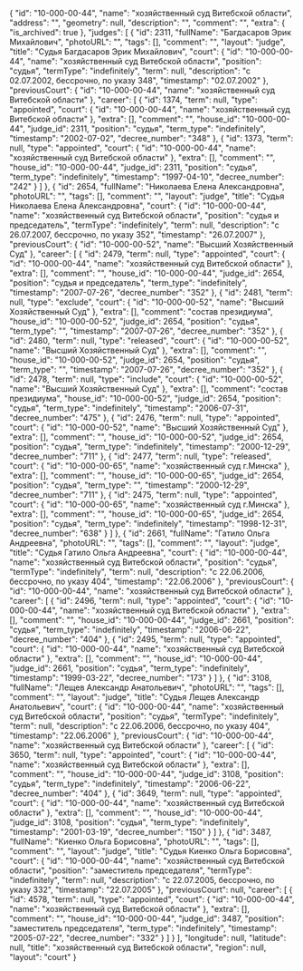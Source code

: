 {
    "id": "10-000-00-44",
    "name": "хозяйственный суд Витебской области",
    "address": "",
    "geometry": null,
    "description": "",
    "comment": "",
    "extra": {
        "is_archived": true
    },
    "judges": [
        {
            "id": 2311,
            "fullName": "Багдасаров Эрик Михайлович",
            "photoURL": "",
            "tags": [],
            "comment": "",
            "layout": "judge",
            "title": "Судья Багдасаров Эрик Михайлович",
            "court": {
                "id": "10-000-00-44",
                "name": "хозяйственный суд Витебской области",
                "position": "судья",
                "termType": "indefinitely",
                "term": null,
                "description": "c 02.07.2002, бессрочно, по указу 348",
                "timestamp": "02.07.2002"
            },
            "previousCourt": {
                "id": "10-000-00-44",
                "name": "хозяйственный суд Витебской области"
            },
            "career": [
                {
                    "id": 1374,
                    "term": null,
                    "type": "appointed",
                    "court": {
                        "id": "10-000-00-44",
                        "name": "хозяйственный суд Витебской области"
                    },
                    "extra": [],
                    "comment": "",
                    "house_id": "10-000-00-44",
                    "judge_id": 2311,
                    "position": "судья",
                    "term_type": "indefinitely",
                    "timestamp": "2002-07-02",
                    "decree_number": "348"
                },
                {
                    "id": 1373,
                    "term": null,
                    "type": "appointed",
                    "court": {
                        "id": "10-000-00-44",
                        "name": "хозяйственный суд Витебской области"
                    },
                    "extra": [],
                    "comment": "",
                    "house_id": "10-000-00-44",
                    "judge_id": 2311,
                    "position": "судья",
                    "term_type": "indefinitely",
                    "timestamp": "1997-04-10",
                    "decree_number": "242"
                }
            ]
        },
        {
            "id": 2654,
            "fullName": "Николаева Елена Александровна",
            "photoURL": "",
            "tags": [],
            "comment": "",
            "layout": "judge",
            "title": "Судья Николаева Елена Александровна",
            "court": {
                "id": "10-000-00-44",
                "name": "хозяйственный суд Витебской области",
                "position": "судья и председатель",
                "termType": "indefinitely",
                "term": null,
                "description": "c 26.07.2007, бессрочно, по указу 352",
                "timestamp": "26.07.2007"
            },
            "previousCourt": {
                "id": "10-000-00-52",
                "name": "Высший Хозяйственный Суд"
            },
            "career": [
                {
                    "id": 2479,
                    "term": null,
                    "type": "appointed",
                    "court": {
                        "id": "10-000-00-44",
                        "name": "хозяйственный суд Витебской области"
                    },
                    "extra": [],
                    "comment": "",
                    "house_id": "10-000-00-44",
                    "judge_id": 2654,
                    "position": "судья и председатель",
                    "term_type": "indefinitely",
                    "timestamp": "2007-07-26",
                    "decree_number": "352"
                },
                {
                    "id": 2481,
                    "term": null,
                    "type": "exclude",
                    "court": {
                        "id": "10-000-00-52",
                        "name": "Высший Хозяйственный Суд"
                    },
                    "extra": [],
                    "comment": "состав президиума",
                    "house_id": "10-000-00-52",
                    "judge_id": 2654,
                    "position": "судья",
                    "term_type": "",
                    "timestamp": "2007-07-26",
                    "decree_number": "352"
                },
                {
                    "id": 2480,
                    "term": null,
                    "type": "released",
                    "court": {
                        "id": "10-000-00-52",
                        "name": "Высший Хозяйственный Суд"
                    },
                    "extra": [],
                    "comment": "",
                    "house_id": "10-000-00-52",
                    "judge_id": 2654,
                    "position": "судья",
                    "term_type": "",
                    "timestamp": "2007-07-26",
                    "decree_number": "352"
                },
                {
                    "id": 2478,
                    "term": null,
                    "type": "include",
                    "court": {
                        "id": "10-000-00-52",
                        "name": "Высший Хозяйственный Суд"
                    },
                    "extra": [],
                    "comment": "состав президиума",
                    "house_id": "10-000-00-52",
                    "judge_id": 2654,
                    "position": "судья",
                    "term_type": "indefinitely",
                    "timestamp": "2006-07-31",
                    "decree_number": "475"
                },
                {
                    "id": 2476,
                    "term": null,
                    "type": "appointed",
                    "court": {
                        "id": "10-000-00-52",
                        "name": "Высший Хозяйственный Суд"
                    },
                    "extra": [],
                    "comment": "",
                    "house_id": "10-000-00-52",
                    "judge_id": 2654,
                    "position": "судья",
                    "term_type": "indefinitely",
                    "timestamp": "2000-12-29",
                    "decree_number": "711"
                },
                {
                    "id": 2477,
                    "term": null,
                    "type": "released",
                    "court": {
                        "id": "10-000-00-65",
                        "name": "хозяйственный суд г.Минска"
                    },
                    "extra": [],
                    "comment": "",
                    "house_id": "10-000-00-65",
                    "judge_id": 2654,
                    "position": "судья",
                    "term_type": "",
                    "timestamp": "2000-12-29",
                    "decree_number": "711"
                },
                {
                    "id": 2475,
                    "term": null,
                    "type": "appointed",
                    "court": {
                        "id": "10-000-00-65",
                        "name": "хозяйственный суд г.Минска"
                    },
                    "extra": [],
                    "comment": "",
                    "house_id": "10-000-00-65",
                    "judge_id": 2654,
                    "position": "судья",
                    "term_type": "indefinitely",
                    "timestamp": "1998-12-31",
                    "decree_number": "638"
                }
            ]
        },
        {
            "id": 2661,
            "fullName": "Гатило Ольга Андреевна",
            "photoURL": "",
            "tags": [],
            "comment": "",
            "layout": "judge",
            "title": "Судья Гатило Ольга Андреевна",
            "court": {
                "id": "10-000-00-44",
                "name": "хозяйственный суд Витебской области",
                "position": "судья",
                "termType": "indefinitely",
                "term": null,
                "description": "c 22.06.2006, бессрочно, по указу 404",
                "timestamp": "22.06.2006"
            },
            "previousCourt": {
                "id": "10-000-00-44",
                "name": "хозяйственный суд Витебской области"
            },
            "career": [
                {
                    "id": 2496,
                    "term": null,
                    "type": "appointed",
                    "court": {
                        "id": "10-000-00-44",
                        "name": "хозяйственный суд Витебской области"
                    },
                    "extra": [],
                    "comment": "",
                    "house_id": "10-000-00-44",
                    "judge_id": 2661,
                    "position": "судья",
                    "term_type": "indefinitely",
                    "timestamp": "2006-06-22",
                    "decree_number": "404"
                },
                {
                    "id": 2495,
                    "term": null,
                    "type": "appointed",
                    "court": {
                        "id": "10-000-00-44",
                        "name": "хозяйственный суд Витебской области"
                    },
                    "extra": [],
                    "comment": "",
                    "house_id": "10-000-00-44",
                    "judge_id": 2661,
                    "position": "судья",
                    "term_type": "indefinitely",
                    "timestamp": "1999-03-22",
                    "decree_number": "173"
                }
            ]
        },
        {
            "id": 3108,
            "fullName": "Лещев Александр Анатольевич",
            "photoURL": "",
            "tags": [],
            "comment": "",
            "layout": "judge",
            "title": "Судья Лещев Александр Анатольевич",
            "court": {
                "id": "10-000-00-44",
                "name": "хозяйственный суд Витебской области",
                "position": "судья",
                "termType": "indefinitely",
                "term": null,
                "description": "c 22.06.2006, бессрочно, по указу 404",
                "timestamp": "22.06.2006"
            },
            "previousCourt": {
                "id": "10-000-00-44",
                "name": "хозяйственный суд Витебской области"
            },
            "career": [
                {
                    "id": 3650,
                    "term": null,
                    "type": "appointed",
                    "court": {
                        "id": "10-000-00-44",
                        "name": "хозяйственный суд Витебской области"
                    },
                    "extra": [],
                    "comment": "",
                    "house_id": "10-000-00-44",
                    "judge_id": 3108,
                    "position": "судья",
                    "term_type": "indefinitely",
                    "timestamp": "2006-06-22",
                    "decree_number": "404"
                },
                {
                    "id": 3649,
                    "term": null,
                    "type": "appointed",
                    "court": {
                        "id": "10-000-00-44",
                        "name": "хозяйственный суд Витебской области"
                    },
                    "extra": [],
                    "comment": "",
                    "house_id": "10-000-00-44",
                    "judge_id": 3108,
                    "position": "судья",
                    "term_type": "indefinitely",
                    "timestamp": "2001-03-19",
                    "decree_number": "150"
                }
            ]
        },
        {
            "id": 3487,
            "fullName": "Киенко Ольга Борисовна",
            "photoURL": "",
            "tags": [],
            "comment": "",
            "layout": "judge",
            "title": "Судья Киенко Ольга Борисовна",
            "court": {
                "id": "10-000-00-44",
                "name": "хозяйственный суд Витебской области",
                "position": "заместитель председателя",
                "termType": "indefinitely",
                "term": null,
                "description": "c 22.07.2005, бессрочно, по указу 332",
                "timestamp": "22.07.2005"
            },
            "previousCourt": null,
            "career": [
                {
                    "id": 4578,
                    "term": null,
                    "type": "appointed",
                    "court": {
                        "id": "10-000-00-44",
                        "name": "хозяйственный суд Витебской области"
                    },
                    "extra": [],
                    "comment": "",
                    "house_id": "10-000-00-44",
                    "judge_id": 3487,
                    "position": "заместитель председателя",
                    "term_type": "indefinitely",
                    "timestamp": "2005-07-22",
                    "decree_number": "332"
                }
            ]
        }
    ],
    "longitude": null,
    "latitude": null,
    "title": "хозяйственный суд Витебской области",
    "region": null,
    "layout": "court"
}
